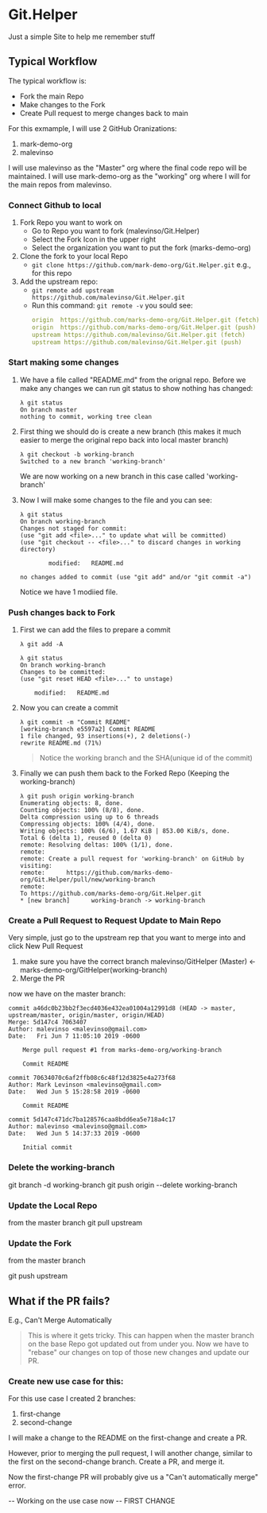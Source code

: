 # Git.Helper
Just a simple Site to help me remember stuff

## Typical Workflow

The typical workflow is:

* Fork the main Repo
* Make changes to the Fork
* Create Pull request to merge changes back to main

For this exmample, I will use 2 GitHub Oranizations:

1. mark-demo-org
2. malevinso

I will use malevinso as the "Master" org where the final code  repo will be maintained. I will use mark-demo-org as the "working" org where I will for the main repos from malevinso.

### Connect Github to local 

1. Fork Repo you want to work on 
    * Go to Repo you want to fork (malevinso/Git.Helper)
    * Select the Fork Icon in the upper right
    * Select the organization you want to put the fork (marks-demo-org)
2. Clone the fork to your local Repo
    * ````git clone https://github.com/mark-demo-org/Git.Helper.git```` 
    e.g., for this repo
3. Add the upstream repo:
    * ````git remote add upstream https://github.com/malevinso/Git.Helper.git````
    * Run this command: 
        ````git remote -v```` you sould see:
        ````yaml
        origin  https://github.com/marks-demo-org/Git.Helper.git (fetch)
        origin  https://github.com/marks-demo-org/Git.Helper.git (push)
        upstream https://github.com/malevinso/Git.Helper.git (fetch)
        upstream https://github.com/malevinso/Git.Helper.git (push)
        ````

### Start making some changes

1. We have a file called "README.md" from the orignal repo. Before we make any changes we can run git status to show nothing has changed:
    ````
    λ git status
    On branch master
    nothing to commit, working tree clean
    ````
2. First thing we should do is create a new branch (this makes it much easier to merge the original repo back into local master branch)
    ````
    λ git checkout -b working-branch
    Switched to a new branch 'working-branch'
    ````
    We are now working on a new branch in this case called 'working-branch'


3. Now I will make some changes to the file and you can see:
    ````
    λ git status
    On branch working-branch
    Changes not staged for commit:
    (use "git add <file>..." to update what will be committed)
    (use "git checkout -- <file>..." to discard changes in working directory)

            modified:   README.md

    no changes added to commit (use "git add" and/or "git commit -a")

    ````
    Notice we have 1 modiied file.

### Push changes back to Fork
1. First we can add the files to prepare a commit
    ````
    λ git add -A

    λ git status
    On branch working-branch
    Changes to be committed:
    (use "git reset HEAD <file>..." to unstage)

        modified:   README.md

    ````
2. Now you can create a commit
    ````
    λ git commit -m "Commit README"
    [working-branch e5597a2] Commit README
    1 file changed, 93 insertions(+), 2 deletions(-)
    rewrite README.md (71%)
    ````
    >Notice the working branch and the SHA(unique id of the commit)

3. Finally we can push them back to the Forked Repo (Keeping the working-branch)
    ````
    λ git push origin working-branch
    Enumerating objects: 8, done.
    Counting objects: 100% (8/8), done.
    Delta compression using up to 6 threads
    Compressing objects: 100% (4/4), done.
    Writing objects: 100% (6/6), 1.67 KiB | 853.00 KiB/s, done.
    Total 6 (delta 1), reused 0 (delta 0)
    remote: Resolving deltas: 100% (1/1), done.
    remote:
    remote: Create a pull request for 'working-branch' on GitHub by visiting:
    remote:      https://github.com/marks-demo-org/Git.Helper/pull/new/working-branch
    remote:
    To https://github.com/marks-demo-org/Git.Helper.git
    * [new branch]      working-branch -> working-branch
    ````


### Create a Pull Request to Request Update to Main Repo

Very simple, just go to the upstream rep that you want to merge into and click New Pull Request

1. make sure you have the correct branch    malevinso/GitHelper (Master) <- marks-demo-org/GitHelper(working-branch)
2. Merge the PR

now we have on the master branch: 
````
commit a46dc0b23bb2f3ecd4036e432ea01004a12991d8 (HEAD -> master, upstream/master, origin/master, origin/HEAD)
Merge: 5d147c4 7063407
Author: malevinso <malevinso@gmail.com>
Date:   Fri Jun 7 11:05:10 2019 -0600

    Merge pull request #1 from marks-demo-org/working-branch

    Commit README

commit 70634070c6af2ffb08c6c48f12d3825e4a273f68
Author: Mark Levinson <malevinso@gmail.com>
Date:   Wed Jun 5 15:28:58 2019 -0600

    Commit README

commit 5d147c471dc7ba128576caa8bdd6ea5e718a4c17
Author: malevinso <malevinso@gmail.com>
Date:   Wed Jun 5 14:37:33 2019 -0600

    Initial commit
````


### Delete the working-branch

git branch -d working-branch
git push origin --delete working-branch


### Update the Local Repo

from the master branch 
git pull upstream


### Update the Fork

from the master branch

git push upstream  

## What if the PR fails? 
E.g., Can't Merge Automatically

>This is where it gets tricky.
    This can  happen when the master branch on the base Repo got updated out from under you. Now we have to "rebase" our changes on top of those new changes and update our PR. 

### Create new use case for this:

  For this use case I created 2 branches:
  1. first-change
  2. second-change

  I will make a change to the README on the first-change and create a PR.

  However, prior to merging the pull request, I will another change, similar to the first on the second-change branch. Create a PR, and merge it.

  Now the first-change PR will probably give us a "Can't automatically merge" error.  

  -- Working on the use case now -- FIRST CHANGE

